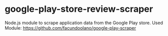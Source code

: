 # google-play-store-review-scraper
Node.js module to scrape application data from the Google Play store. Used Module: https://github.com/facundoolano/google-play-scraper
